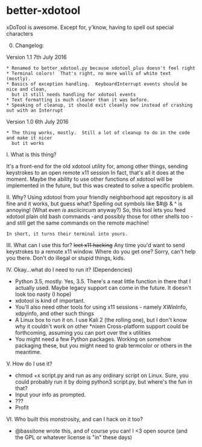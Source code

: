 # better-xdotool
xDoTool is awesome.  Except for, y'know, having to spell out special characters

0.  Changelog:
  
  Version 1.1 7th July 2016

    * Renamed to better_xdotool.py because xdotool_plus doesn't feel right
    * Terminal colors!  That's right, no more walls of white text (mostly).
    * Basics of exception handling.  KeyboardInterrupt events should be nice and clean,
      but it still needs handling for xdotool events
    * Text formatting is much cleaner than it was before.
    * Speaking of cleanup, it should exit cleanly now instead of crashing out with an Interrupt
  
  Version 1.0 6th July 2016

    * The thing works, mostly.  Still a lot of cleanup to do in the code and make it nicer
      but it works

I.  What is this thing?
  
  It's a front-end for the old xdotool utility for,
  among other things, sending keystrokes to an open remote x11 session
  In fact, that's all it does at the moment.  Maybe the ability to use other functions of
  xdotool will be implemented in the future, but this was created to solve a specific problem.

II. Why?
  Using xdotool from your friendly neighborhood apt repository is all fine and it works,
  but guess what?  Spelling out symbols like $#@ & ^ is annoying!
  (What even *is* asciicircum anyway?)
  So, this tool lets you feed xdotool plain old bash commands
  -and possibly those for other shells too -
  and still get the same commands on the remote machine!

    In short, it turns their terminal into yours.

III. What can I use this for?
  ~~leet x11 hacking~~  Any time you'd want to send keystrokes to a remote x11 window.
  Where do you get one?  Sorry, can't help you there.  Don't do illegal or stupid things, kids.

IV.  Okay...what do I need to run it?  (Dependencies)
  * Python 3.5, mostly.  Yes, 3.5.  There's a neat little function in there that I actually used.
      Maybe legacy support can come in the future.  It doesn't look too nasty (I hope)
  * xdotool is kind of important.
  * You'll also need other tools for using x11 sessions - namely XWinInfo, xdpyinfo, and other such things
  * A Linux box to run it on.  I use Kali 2 (the rolling one), but I don't know why it couldn't work on other *nixen
    Cross-platform support could be forthcoming, assuming you can port over the x utilities
  * You might need a few Python packages.  Working on somehow packaging these,
    but you might need to grab termcolor or others in the meantime.

V.  How do I use it?
  * chmod +x script.py and run as any ordinary script on Linux.
    Sure, you could probably run it by doing python3 script.py, but where's the fun in that?
  * Input your info as prompted.
  * ???
  * Profit

VI. Who built this monstrosity, and can I hack on it too?
  * @bassitone wrote this, and of course you can!  I <3 open source (and the GPL or whatever license is "in" these days)
